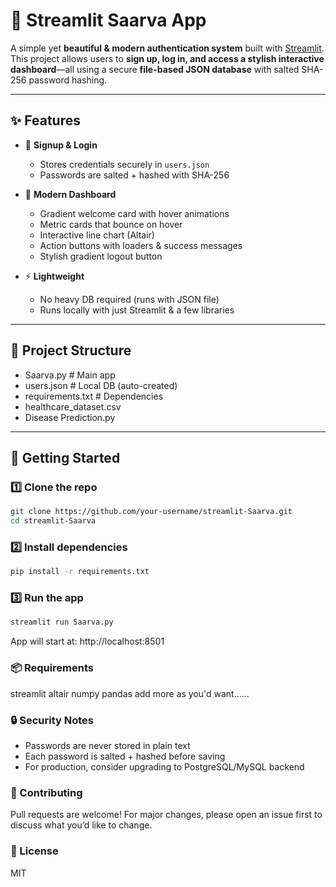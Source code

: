 # 🔐 Streamlit Saarva App

A simple yet **beautiful & modern authentication system** built with [Streamlit](https://streamlit.io/).  
This project allows users to **sign up, log in, and access a stylish interactive dashboard**—all using a secure **file-based JSON database** with salted SHA-256 password hashing.  

---

## ✨ Features

- 📝 **Signup & Login**
  - Stores credentials securely in `users.json`
  - Passwords are salted + hashed with SHA-256

- 🎨 **Modern Dashboard**
  - Gradient welcome card with hover animations
  - Metric cards that bounce on hover
  - Interactive line chart (Altair)
  - Action buttons with loaders & success messages
  - Stylish gradient logout button

- ⚡ **Lightweight**
  - No heavy DB required (runs with JSON file)
  - Runs locally with just Streamlit & a few libraries

---

## 📂 Project Structure
- Saarva.py # Main app
- users.json # Local DB (auto-created)
- requirements.txt # Dependencies
- healthcare_dataset.csv
- Disease Prediction.py

---

## 🚀 Getting Started

### 1️⃣ Clone the repo
```bash
git clone https://github.com/your-username/streamlit-Saarva.git
cd streamlit-Saarva
```
### 2️⃣ Install dependencies
```bash
pip install -r requirements.txt
```
### 3️⃣ Run the app
```bash
streamlit run Saarva.py
```
App will start at: http://localhost:8501

### 📦 Requirements
streamlit
altair
numpy
pandas
add more as you'd want......

### 🔒 Security Notes
- Passwords are never stored in plain text
- Each password is salted + hashed before saving
- For production, consider upgrading to PostgreSQL/MySQL backend

### 🤝 Contributing
Pull requests are welcome!
For major changes, please open an issue first to discuss what you’d like to change.

### 📜 License
MIT
